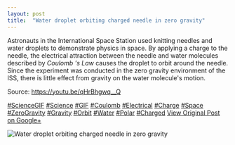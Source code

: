 ```yaml
---
layout: post
title:  "Water droplet orbiting charged needle in zero gravity"
---
```


Astronauts in the International Space Station used knitting needles and water droplets to demonstrate physics in space. By applying a charge to the needle, the electrical attraction between the needle and water molecules described by _Coulomb 's Law_ causes the droplet to orbit around the needle. Since the experiment was conducted in the zero gravity environment of the ISS, there is little effect from gravity on the water molecule's motion.  
  
Source: <https://youtu.be/qHrBhgwq__Q>  
  
[#ScienceGIF](https://plus.google.com/s/%23ScienceGIF/posts) [#Science](https://plus.google.com/s/%23Science/posts) [#GIF](https://plus.google.com/s/%23GIF/posts) [#Coulomb](https://plus.google.com/s/%23Coulomb/posts) [#Electrical](https://plus.google.com/s/%23Electrical/posts) [#Charge](https://plus.google.com/s/%23Charge/posts) [#Space](https://plus.google.com/s/%23Space/posts) [#ZeroGravity](https://plus.google.com/s/%23ZeroGravity/posts) [#Gravity](https://plus.google.com/s/%23Gravity/posts) [#Orbit](https://plus.google.com/s/%23Orbit/posts) [#Water](https://plus.google.com/s/%23Water/posts) [#Polar](https://plus.google.com/s/%23Polar/posts) [#Charged](https://plus.google.com/s/%23Charged/posts)
[View Original Post on Google+](https://plus.google.com/+ColinSullender/posts/STAybi51ej2)

![Water droplet orbiting charged needle in zero gravity](/assets/img/2015-06-20-Water-droplet-orbiting-charged-needle-in-zero-gravity.gif)
